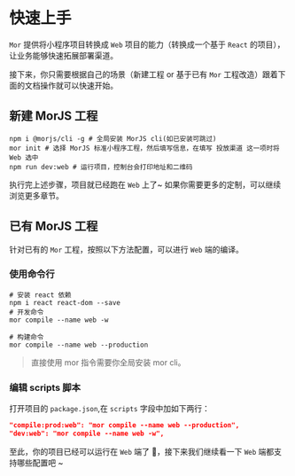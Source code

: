 # 快速上手

`Mor` 提供将小程序项目转换成 `Web` 项目的能力（转换成一个基于 `React` 的项目），让业务能够快速拓展部署渠道。

接下来，你只需要根据自己的场景（新建工程 or 基于已有 `Mor` 工程改造）跟着下面的文档操作就可以快速开始。

## 新建 MorJS 工程

```shell
npm i @morjs/cli -g # 全局安装 MorJS cli(如已安装可跳过)
mor init # 选择 MorJS 标准小程序工程，然后填写信息，在填写 投放渠道 这一项时将 Web 选中
npm run dev:web # 运行项目，控制台会打印地址和二维码
```

执行完上述步骤，项目就已经跑在 `Web` 上了~ 如果你需要更多的定制，可以继续浏览更多章节。

## 已有 MorJS 工程

针对已有的 `Mor` 工程，按照以下方法配置，可以进行 `Web` 端的编译。

### 使用命令行

```shell
# 安装 react 依赖
npm i react react-dom --save
# 开发命令
mor compile --name web -w

# 构建命令
mor compile --name web --production
```

> 直接使用 mor 指令需要你全局安装 mor cli。

### 编辑 scripts 脚本

打开项目的 `package.json`,在 `scripts` 字段中加如下两行：

```json
"compile:prod:web": "mor compile --name web --production",
"dev:web": "mor compile --name web -w",
```

至此，你的项目已经可以运行在 `Web` 端了 🎇，接下来我们继续看一下 `Web` 端都支持哪些配置吧 ~
